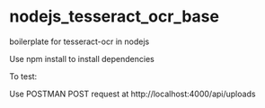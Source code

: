# nodejs_tesseract_ocr_base

boilerplate for tesseract-ocr in nodejs


Use npm install to install dependencies

To test:

Use POSTMAN POST request at http://localhost:4000/api/uploads


